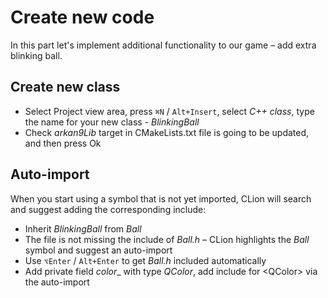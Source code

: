 # Create new code

In this part let's implement additional functionality to our game – add extra blinking ball.

## Create new class
* Select Project view area, press `⌘N` / `Alt+Insert`, select _C++ class_, type the name for your new class - _BlinkingBall_
* Check _arkan9Lib_ target in CMakeLists.txt file is going to be updated, and then press Ok

## Auto-import
When you start using a symbol that is not yet imported, CLion will search and suggest adding the corresponding include:
* Inherit _BlinkingBall_ from _Ball_
* The file is not missing the include of _Ball.h_ – CLion highlights the _Ball_ symbol and suggest an auto-import
* Use `⌥Enter` / `Alt+Enter` to get _Ball.h_ included automatically
* Add private field _color__ with type _QColor_, add include for \<QColor\> via the auto-import
